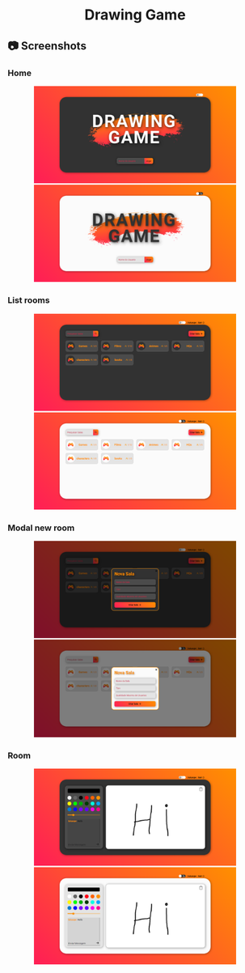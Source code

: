 <h1 align="center"> Drawing Game </h1>

## :camera: Screenshots

### Home
<p align="center">
  <img src="https://github.com/lukasqw/drawing-game-front-end/blob/master/imgs/home-dark.png?raw=true" width="400px">
  <img src="https://github.com/lukasqw/drawing-game-front-end/blob/master/imgs/home-white.png?raw=true" width="400px">
</p>

### List rooms
<p align="center">
  <img src="https://github.com/lukasqw/drawing-game-front-end/blob/master/imgs/list-room-dark.png?raw=true" width="400px">
  <img src="https://github.com/lukasqw/drawing-game-front-end/blob/master/imgs/list-room-white.png?raw=true" width="400px">
</p>

### Modal new room
<p align="center">
  <img src="https://github.com/lukasqw/drawing-game-front-end/blob/master/imgs/modal-new-room-dark.png?raw=true" width="400px">
  <img src="https://github.com/lukasqw/drawing-game-front-end/blob/master/imgs/modal-new-room-white.png?raw=true" width="400px">
</p>

### Room
<p align="center">
  <img src="https://github.com/lukasqw/drawing-game-front-end/blob/master/imgs/room-dark.png?raw=true" width="400px">
  <img src="https://github.com/lukasqw/drawing-game-front-end/blob/master/imgs/room-white.png?raw=true" width="400px">
</p>
